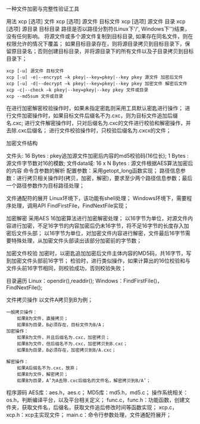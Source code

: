 一种文件加密与完整性验证工具

用法
	xcp [选项] 文件
	xcp [选项] 源文件 目标文件
	xcp [选项] 源文件 目录
xcp [选项] 源目录 目标目录
	路径是否以路径分割符(Linux下'/', Windows下'\')结束，没有任何影响。
	将源文件或多个源文件复制到目标目录, 如果存在同名文件，则在权限允许的情况下覆盖； 
	如果目标目录存在，则将源目录拷贝到目标目录下，保留原目录名；否则创建目标目录，并将源目录下的所有文件以及子目录拷贝到目标目录下；

	xcp [-u] 源文件 目标文件
	xcp [-u] -e|--encrypt –k pkey|--key=pkey|--key pkey 源文件 加密后文件
	xcp [-u] -d|--decrypt –k pkey|--key=pkey|--key pkey 加密文件 解密后文件
	xcp -c|--check –k pkey|--key=pkey|--key pkey 文件或目录
	xcp --md5sum 文件或目录

在进行加密解密校验操作时，如果未指定密匙则采用工具默认密匙进行操作；
	进行文件加密操作时，如果目标文件后缀名不为.cxc，则为目标文件追加后缀名.cxc;
	进行文件解密操作时，只对后缀名为.cxc的文件进行校验和解密操作，并去除.cxc后缀名；
	进行文件校验操作时，只校验后缀名为.cxcx的文件；

加密文件结构

文件头: 
	16 Bytes : pkey追加源文件加密后内容的md5校验码(16位长);
	 1 Bytes : 源文件字节数对16的模数;
文件data域: 
	16 x N Bytes : 源文件根据AES算法加密后的内容
命令含参数的解析
配置参数：采用getopt_long函数实现；
路径信息参数：进行拷贝相关操作时(拷贝，加密，解密)，要求至少两个路径信息参数；最后一个路径参数作为目标路径处理；

文件通配符的展开
Linux环境下，该功能有shell处理；
Windows环境下，需要程序处理，调用API FindFirstFile，FindNextFile实现；

加密解密
采用AES 16加密算法进行加密解密处理；
以16字节为单位，对源文件内容进行加密，不足16字节的内容加密后仍未16字节，将不足16字节的长度存入加密后文件头部；
以16字节为单位，对加密文件内容进行解密，文件最后16字节需要特殊处理，从加密文件头部读出该部分加密前的字节数；

加密文件校验
加密时，以密匙追加加密后文件主体内容的MD5码，共16字节，写到加密文件头部前16字节；
检验时，进行类似操作，如果计算出的16位校验和与文件头前16字节相同，则校验成功，否则校验失败；

目录遍历
	Linux：opendir(),readdir();
	Windows：FindFirstFile()，FindNextFile();

文件拷贝操作
	以文件A拷贝到B为例；
	
	一般拷贝操作：
		如果B为文件，直接拷贝；
		如果B为目录，B必须存在，目标文件为B/A；
	加密操作：
		如果B为文件，并且后缀名为.cxc，加密拷贝；
		如果B为文件，但后缀名不为.cxc，加密拷贝到B.cxc；
		如果B为目录，B必须存在，加密拷贝到B/A.cxc；

	解密操作：
		如果A后缀名不为.cxc，放弃；
		如果B为文件，解密拷贝；
		如果B为目录，A’为A去除.cxc后缀名的文件名，解密拷贝到B/A’；

程序源码
	AES库：aes.h，aes.c；
	MD5库：md5.h，md5.c；
	操作系统相关：os.h，判断编译平台，以及平台相关定义；
	func.c，func.h：功能函数，创建文件夹，获取文件名，后缀名，获取文件追后修改时间等函数实现；
	xcp.c，xcp.h：xcp主实现文件；
	main.c：命令行参数处理，文件通配符展开；
